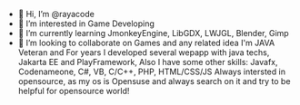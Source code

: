 - 👋 Hi, I’m @rayacode
- 👀 I’m interested in Game Developing
- 🌱 I’m currently learning JmonkeyEngine, LibGDX, LWJGL, Blender, Gimp 
- 💞️ I’m looking to collaborate on Games and any related idea
I'm JAVA Veteran and For years I developed several wepapp with java techs, 
Jakarta EE and PlayFramework, Also I have some other skills: Javafx, Codenameone, C#, VB, C/C++, PHP, HTML/CSS/JS
Always intersted in opensource, as my os is Opensuse and always search on it and try to be helpful for opensource world!

